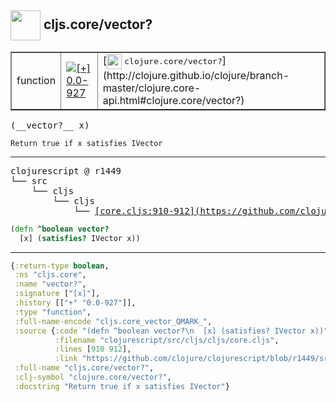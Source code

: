 ## <img width="48px" valign="middle" src="http://i.imgur.com/Hi20huC.png"> cljs.core/vector?

 <table border="1">
<tr>
<td>function</td>
<td><a href="https://github.com/cljsinfo/api-refs/tree/0.0-927"><img valign="middle" alt="[+] 0.0-927" src="https://img.shields.io/badge/+-0.0--927-lightgrey.svg"></a> </td>
<td>
[<img height="24px" valign="middle" src="http://i.imgur.com/1GjPKvB.png"> <samp>clojure.core/vector?</samp>](http://clojure.github.io/clojure/branch-master/clojure.core-api.html#clojure.core/vector?)
</td>
</tr>
</table>

 <samp>
(__vector?__ x)<br>
</samp>

```
Return true if x satisfies IVector
```

---

 <pre>
clojurescript @ r1449
└── src
    └── cljs
        └── cljs
            └── <ins>[core.cljs:910-912](https://github.com/clojure/clojurescript/blob/r1449/src/cljs/cljs/core.cljs#L910-L912)</ins>
</pre>

```clj
(defn ^boolean vector?
  [x] (satisfies? IVector x))
```


---

```clj
{:return-type boolean,
 :ns "cljs.core",
 :name "vector?",
 :signature ["[x]"],
 :history [["+" "0.0-927"]],
 :type "function",
 :full-name-encode "cljs.core_vector_QMARK_",
 :source {:code "(defn ^boolean vector?\n  [x] (satisfies? IVector x))",
          :filename "clojurescript/src/cljs/cljs/core.cljs",
          :lines [910 912],
          :link "https://github.com/clojure/clojurescript/blob/r1449/src/cljs/cljs/core.cljs#L910-L912"},
 :full-name "cljs.core/vector?",
 :clj-symbol "clojure.core/vector?",
 :docstring "Return true if x satisfies IVector"}

```
